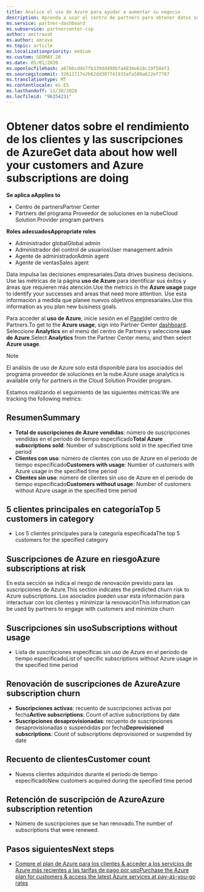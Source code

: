 ```yaml
---
title: Analice el uso de Azure para ayudar a aumentar su negocio
description: Aprenda a usar el centro de partners para obtener datos sobre el uso de las suscripciones de Azure de sus clientes. Los datos incluyen suscripciones vendidas, en riesgo y en uso.
ms.service: partner-dashboard
ms.subservice: partnercenter-csp
author: amitravat
ms.author: amrava
ms.topic: article
ms.localizationpriority: medium
ms.custom: SEOMAY.20
ms.date: 05/01/2020
ms.openlocfilehash: a87b6cdde7fb339dd498bfa4834e618c19f504f3
ms.sourcegitcommit: 32612717e2b62dd307741933afa580a622ef7787
ms.translationtype: MT
ms.contentlocale: es-ES
ms.lasthandoff: 11/30/2020
ms.locfileid: "96354231"
---
```

# <a name="get-data-about-how-well-your-customers-and-azure-subscriptions-are-doing"></a><span data-ttu-id="866f5-104">Obtener datos sobre el rendimiento de los clientes y las suscripciones de Azure</span><span class="sxs-lookup"><span data-stu-id="866f5-104">Get data about how well your customers and Azure subscriptions are doing</span></span>

<span data-ttu-id="866f5-105">**Se aplica a**</span><span class="sxs-lookup"><span data-stu-id="866f5-105">**Applies to**</span></span>

- <span data-ttu-id="866f5-106">Centro de partners</span><span class="sxs-lookup"><span data-stu-id="866f5-106">Partner Center</span></span>
- <span data-ttu-id="866f5-107">Partners del programa Proveedor de soluciones en la nube</span><span class="sxs-lookup"><span data-stu-id="866f5-107">Cloud Solution Provider program partners</span></span>

<span data-ttu-id="866f5-108">**Roles adecuados**</span><span class="sxs-lookup"><span data-stu-id="866f5-108">**Appropriate roles**</span></span>

- <span data-ttu-id="866f5-109">Administrador global</span><span class="sxs-lookup"><span data-stu-id="866f5-109">Global admin</span></span>
- <span data-ttu-id="866f5-110">Administrador del control de usuarios</span><span class="sxs-lookup"><span data-stu-id="866f5-110">User management admin</span></span>
- <span data-ttu-id="866f5-111">Agente de administrador</span><span class="sxs-lookup"><span data-stu-id="866f5-111">Admin agent</span></span>
- <span data-ttu-id="866f5-112">Agente de ventas</span><span class="sxs-lookup"><span data-stu-id="866f5-112">Sales agent</span></span>

<span data-ttu-id="866f5-113">Data impulsa las decisiones empresariales.</span><span class="sxs-lookup"><span data-stu-id="866f5-113">Data drives business decisions.</span></span> <span data-ttu-id="866f5-114">Use las métricas de la página **uso de Azure** para identificar sus éxitos y áreas que requieren más atención.</span><span class="sxs-lookup"><span data-stu-id="866f5-114">Use the metrics in the **Azure usage** page to identify your successes and areas that need more attention.</span></span> <span data-ttu-id="866f5-115">Use esta información a medida que planee nuevos objetivos empresariales.</span><span class="sxs-lookup"><span data-stu-id="866f5-115">Use this information as you plan new business goals.</span></span>

<span data-ttu-id="866f5-116">Para acceder al **uso de Azure**, inicie sesión en el [Panel](https://partner.microsoft.com/dashboard)del centro de Partners.</span><span class="sxs-lookup"><span data-stu-id="866f5-116">To get to the **Azure usage**, sign into Partner Center [dashboard](https://partner.microsoft.com/dashboard).</span></span> <span data-ttu-id="866f5-117">Seleccione **Analytics** en el menú del centro de Partners y seleccione **uso de Azure**.</span><span class="sxs-lookup"><span data-stu-id="866f5-117">Select **Analytics** from the Partner Center menu, and then select **Azure usage**.</span></span>

> [!NOTE]
> <span data-ttu-id="866f5-118">El análisis de uso de Azure solo está disponible para los asociados del programa proveedor de soluciones en la nube.</span><span class="sxs-lookup"><span data-stu-id="866f5-118">Azure usage analytics is available only for partners in the Cloud Solution Provider program.</span></span>

<span data-ttu-id="866f5-119">Estamos realizando el seguimiento de las siguientes métricas:</span><span class="sxs-lookup"><span data-stu-id="866f5-119">We are tracking the following metrics:</span></span>

## <a name="summary"></a><span data-ttu-id="866f5-120">Resumen</span><span class="sxs-lookup"><span data-stu-id="866f5-120">Summary</span></span>

- <span data-ttu-id="866f5-121">**Total de suscripciones de Azure vendidas**: número de suscripciones vendidas en el período de tiempo especificado</span><span class="sxs-lookup"><span data-stu-id="866f5-121">**Total Azure subscriptions sold**: Number of subscriptions sold in the specified time period</span></span>  
- <span data-ttu-id="866f5-122">**Clientes con uso**: número de clientes con uso de Azure en el período de tiempo especificado</span><span class="sxs-lookup"><span data-stu-id="866f5-122">**Customers with usage**: Number of customers with Azure usage in the specified time period</span></span>  
- <span data-ttu-id="866f5-123">**Clientes sin uso**: número de clientes sin uso de Azure en el período de tiempo especificado</span><span class="sxs-lookup"><span data-stu-id="866f5-123">**Customers without usage**: Number of customers without Azure usage in the specified time period</span></span>  

## <a name="top-5-customers-in-category"></a><span data-ttu-id="866f5-124">5 clientes principales en categoría</span><span class="sxs-lookup"><span data-stu-id="866f5-124">Top 5 customers in category</span></span>

- <span data-ttu-id="866f5-125">Los 5 clientes principales para la categoría especificada</span><span class="sxs-lookup"><span data-stu-id="866f5-125">The top 5 customers for the specified category</span></span>  

## <a name="azure-subscriptions-at-risk"></a><span data-ttu-id="866f5-126">Suscripciones de Azure en riesgo</span><span class="sxs-lookup"><span data-stu-id="866f5-126">Azure subscriptions at risk</span></span>

<span data-ttu-id="866f5-127">En esta sección se indica el riesgo de renovación previsto para las suscripciones de Azure.</span><span class="sxs-lookup"><span data-stu-id="866f5-127">This section indicates the predicted churn risk to Azure subscriptions.</span></span> <span data-ttu-id="866f5-128">Los asociados pueden usar esta información para interactuar con los clientes y minimizar la renovación</span><span class="sxs-lookup"><span data-stu-id="866f5-128">This information can be used by partners to engage with customers and minimize churn</span></span>

## <a name="subscriptions-without-usage"></a><span data-ttu-id="866f5-129">Suscripciones sin uso</span><span class="sxs-lookup"><span data-stu-id="866f5-129">Subscriptions without usage</span></span>

- <span data-ttu-id="866f5-130">Lista de suscripciones específicas sin uso de Azure en el período de tiempo especificado</span><span class="sxs-lookup"><span data-stu-id="866f5-130">List of specific subscriptions without Azure usage in the specified time period</span></span>  

## <a name="azure-subscription-churn"></a><span data-ttu-id="866f5-131">Renovación de suscripciones de Azure</span><span class="sxs-lookup"><span data-stu-id="866f5-131">Azure subscription churn</span></span>

- <span data-ttu-id="866f5-132">**Suscripciones activas**: recuento de suscripciones activas por fecha</span><span class="sxs-lookup"><span data-stu-id="866f5-132">**Active subscriptions**: Count of active subscriptions by date</span></span>  
- <span data-ttu-id="866f5-133">**Suscripciones desaprovisionadas**: recuento de suscripciones desaprovisionadas o suspendidas por fecha</span><span class="sxs-lookup"><span data-stu-id="866f5-133">**Deprovisioned subscriptions**: Count of subscriptions deprovisioned or suspended by date</span></span>  

## <a name="customer-count"></a><span data-ttu-id="866f5-134">Recuento de clientes</span><span class="sxs-lookup"><span data-stu-id="866f5-134">Customer count</span></span>

- <span data-ttu-id="866f5-135">Nuevos clientes adquiridos durante el período de tiempo especificado</span><span class="sxs-lookup"><span data-stu-id="866f5-135">New customers acquired during the specified time period</span></span>  

## <a name="azure-subscription-retention"></a><span data-ttu-id="866f5-136">Retención de suscripción de Azure</span><span class="sxs-lookup"><span data-stu-id="866f5-136">Azure subscription retention</span></span>

- <span data-ttu-id="866f5-137">Número de suscripciones que se han renovado.</span><span class="sxs-lookup"><span data-stu-id="866f5-137">The number of subscriptions that were renewed.</span></span>

 ## <a name="next-steps"></a><span data-ttu-id="866f5-138">Pasos siguientes</span><span class="sxs-lookup"><span data-stu-id="866f5-138">Next steps</span></span>

- [<span data-ttu-id="866f5-139">Compre el plan de Azure para los clientes & acceder a los servicios de Azure más recientes a las tarifas de pago por uso</span><span class="sxs-lookup"><span data-stu-id="866f5-139">Purchase the Azure plan for customers & access the latest Azure services at pay-as-you-go rates</span></span>](purchase-azure-plan.md)
